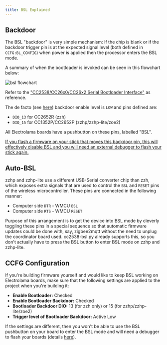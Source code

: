 ```yaml
---
title: BSL Explained
---
```


## Backdoor

The BSL "backdoor" is very simple mechanism: If the chip is blank or if the backdoor trigger pin is at the expected signal level (both defined in `CCFG:BL_CONFIG`) when power is applied then the processor enters the BSL mode.

A summary of when the bootloader is invoked can be seen in this flowchart below:

![bsl flowchart](/_assets/bsl-flowchart.png)

Refer to the ["CC2538/CC26x0/CC26x2 Serial Bootloader Interface"](http://www.ti.com/lit/an/swra466c/swra466c.pdf) as reference.

The de facto (see [here](https://github.com/Koenkk/Z-Stack-firmware/issues/210)) backdoor enable level is `LOW` and pins defined are:

  - `DIO_13` for  CC2652R (zzh)
  - `DIO_15` for CC1352P/CC2652P (zzhp/zzhp-lite/zoe2)

All Electrolama boards have a pushbutton on these pins, labelled "BSL".

<ins>If you flash a firmware on your stick that moves this backdoor pin, this will effectively disable BSL and you will need an <a href="/radio-docs/advanced/flash-jtag">external debugger</a> to flash your stick again.</ins>


## Auto-BSL

zzhp and zzhp-lite use a different USB-Serial converter chip than zzh, which exposes extra signals that are used to control the `BSL` and `RESET` pins of the wireless microcontroller. These pins are connected in the following manner:

  - Computer side `DTR` - WMCU `BSL`
  - Computer side `RTS` - WMCU `RESET`

Purpose of this arrangement is to get the device into BSL mode by cleverly toggling these pins in a special sequence so that automatic firmware updates could be done with, say, zigbee2mqtt without the need to unplug the coordinator board used. cc2538-bsl.py already supports this, so you don't actually have to press the BSL button to enter BSL mode on zzhp and zzhp-lite.


## CCFG Configuration

If you're building firmware yourself and would like to keep BSL working on Electrolama boards, make sure that the following settings are applied to the project when you're building it:

  - **Enable Bootloader:** Checked
  - **Enable Bootloader Backdoor:** Checked
  - **Bootloader Backdoor DIO:** 13 (for zzh only) or 15 (for zzhp/zzhp-lite/zoe2)
  - **Trigger level of Bootloader Backdoor:** Active Low

If the settings are different, then you won't be able to use the BSL pushbutton on your board to enter the BSL mode and will need a debugger to flash your boards (details [here](/radio-docs/advanced/flash-jtag/)).